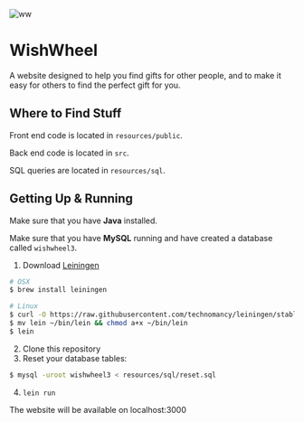 ![ww](http://i.imgur.com/2uwGqw7.png)

# WishWheel

A website designed to help you find gifts for other people, and to make it easy for others to find the perfect gift for you.

## Where to Find Stuff

Front end code is located in `resources/public`.

Back end code is located in `src`.

SQL queries are located in `resources/sql`.


## Getting Up & Running

Make sure that you have **Java** installed.

Make sure that you have **MySQL** running and have created a database
called `wishwheel3`.

1. Download [Leiningen](http://leiningen.org)
  ``` bash
  # OSX
  $ brew install leiningen

  # Linux
  $ curl -O https://raw.githubusercontent.com/technomancy/leiningen/stable/bin/lein
  $ mv lein ~/bin/lein && chmod a+x ~/bin/lein
  $ lein
  ```
2. Clone this repository
3. Reset your database tables:
  ``` bash
  $ mysql -uroot wishwheel3 < resources/sql/reset.sql
  ```
4. `lein run`

The website will be available on localhost:3000
